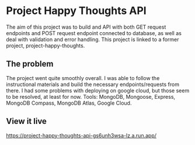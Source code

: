 # Project Happy Thoughts API
The aim of this project was to build and API with both GET request endpoints and POST request endpoint connected to database, as well as deal with validation and error handling. This project is linked to a former project, project-happy-thoughts.

## The problem
The project went quite smoothly overall. I was able to follow the instructional materials and build the necessary endpoints/requests from there. I had some problems with deploying on google cloud, but those seem to be resolved, at least for now.
Tools: MongoDB, Mongoose, Express, MongoDB Compass, MongoDB Atlas, Google Cloud.

## View it live
https://project-happy-thoughts-api-gs6unh3wsa-lz.a.run.app/

